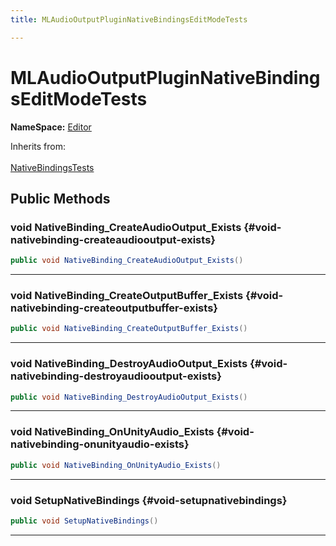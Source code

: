 ```yaml
---
title: MLAudioOutputPluginNativeBindingsEditModeTests

---
```


# MLAudioOutputPluginNativeBindingsEditModeTests



**NameSpace:** 
[Editor](/unity-api/api/Tests.Editor/Tests.Editor.md) 





Inherits from: <br></br>[NativeBindingsTests](/unity-api/api/Classes/NativeBindingsTests.md)




## Public Methods

### void NativeBinding_CreateAudioOutput_Exists {#void-nativebinding-createaudiooutput-exists}

```csharp
public void NativeBinding_CreateAudioOutput_Exists()
```






-----------

### void NativeBinding_CreateOutputBuffer_Exists {#void-nativebinding-createoutputbuffer-exists}

```csharp
public void NativeBinding_CreateOutputBuffer_Exists()
```






-----------

### void NativeBinding_DestroyAudioOutput_Exists {#void-nativebinding-destroyaudiooutput-exists}

```csharp
public void NativeBinding_DestroyAudioOutput_Exists()
```






-----------

### void NativeBinding_OnUnityAudio_Exists {#void-nativebinding-onunityaudio-exists}

```csharp
public void NativeBinding_OnUnityAudio_Exists()
```






-----------

### void SetupNativeBindings {#void-setupnativebindings}

```csharp
public void SetupNativeBindings()
```






-----------

